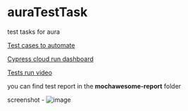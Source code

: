 # auraTestTask
test tasks for aura

[Test cases to automate](https://docs.google.com/spreadsheets/d/1PRtnrfies3dmlcwlI-W-GloI3Sb2iDR97wYMrAnUNP8/edit?usp=sharing)

[Cypress cloud run dashboard](https://cloud.cypress.io/projects/d5ihra/branches/main/overview)

[Tests run video](https://drive.google.com/file/d/14TQvKQapS6twbbDkTjKNu8x_rz6lBfq3/view?usp=sharing)

you can find test report in the **mochawesome-report** folder

screenshot - ![image](https://github.com/pavelgradobik/auraTestTask/assets/6442533/1480d0e4-d129-4c85-80b8-d5576f9f1cb4)


